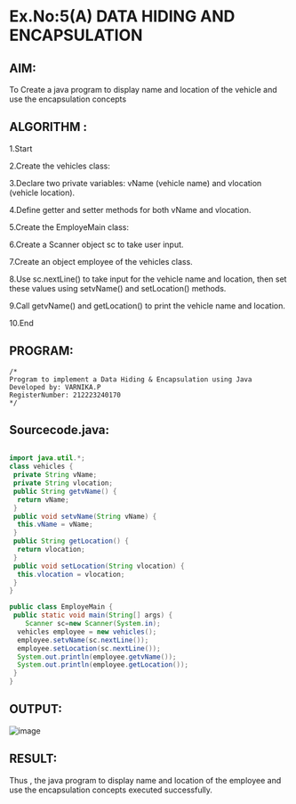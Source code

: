 # Ex.No:5(A)  DATA HIDING AND ENCAPSULATION
## AIM:
To Create a java program to display name and location of the vehicle and use the encapsulation concepts

## ALGORITHM :
1.Start

2.Create the vehicles class:

3.Declare two private variables: vName (vehicle name) and vlocation (vehicle location).

4.Define getter and setter methods for both vName and vlocation.

5.Create the EmployeMain class:

6.Create a Scanner object sc to take user input.

7.Create an object employee of the vehicles class.

8.Use sc.nextLine() to take input for the vehicle name and location, then set these values using setvName() and setLocation() methods.

9.Call getvName() and getLocation() to print the vehicle name and location.

10.End




## PROGRAM:
 ```
/*
Program to implement a Data Hiding & Encapsulation using Java
Developed by: VARNIKA.P
RegisterNumber: 212223240170 
*/
```

## Sourcecode.java:

```java

import java.util.*;
class vehicles {
 private String vName;
 private String vlocation;
 public String getvName() {
  return vName;
 }
 public void setvName(String vName) {
  this.vName = vName;
 }
 public String getLocation() {
  return vlocation;
 }
 public void setLocation(String vlocation) {
  this.vlocation = vlocation;
 }
}

public class EmployeMain {
 public static void main(String[] args) {
    Scanner sc=new Scanner(System.in);
  vehicles employee = new vehicles();
  employee.setvName(sc.nextLine());
  employee.setLocation(sc.nextLine());
  System.out.println(employee.getvName());
  System.out.println(employee.getLocation());
 }
}
```




## OUTPUT:

![image](https://github.com/user-attachments/assets/f19cc8f6-9e9a-4e89-b509-9fe90704e6e4)


## RESULT:
Thus , the  java program to display name and location of the employee and use the encapsulation concepts executed successfully.
